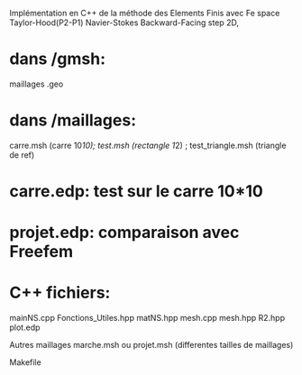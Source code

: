 Implémentation en C++ de la méthode des Elements Finis avec Fe space Taylor-Hood(P2-P1)
Navier-Stokes 
Backward-Facing step 2D, 



# dans /gmsh:
maillages .geo

# dans /maillages:
carre.msh (carre 10*10); test.msh (rectangle 1*2) ; test_triangle.msh (triangle de ref)

# carre.edp: test sur le carre 10*10
# projet.edp: comparaison avec Freefem

# C++ fichiers:
mainNS.cpp
Fonctions_Utiles.hpp
matNS.hpp
mesh.cpp
mesh.hpp
R2.hpp
plot.edp

Autres maillages
marche.msh ou projet.msh (differentes tailles de maillages)


Makefile 
